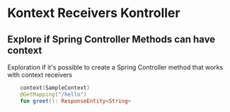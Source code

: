 # Kontext Receivers Kontroller

## Explore if Spring Controller Methods can have context

Exploration if it's possible to create a Spring Controller method that works with context receivers

``` kotlin
    context(SampleContext)
    @GetMapping("/hello")
    fun greet(): ResponseEntity<String>
```